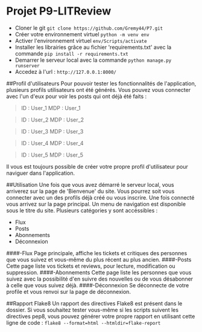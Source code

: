 # Projet P9-LITReview

* Cloner le git 
`git clone https://github.com/Gremy44/P7.git`
* Créer votre environnement virtuel 
`python -m venv env`
* Activer l'environnement virtuel
`env/Scripts/activate`
* Installer les librairies grâce au fichier 'requirements.txt' avec la commande 
`pip install -r requirements.txt`
* Demarrer le serveur local avec la commande 
`python manage.py runserver`
* Accedez à l'url :
`http://127.0.0.1:8000/`

##Profil d'utilisateurs
Pour pouvoir tester les fonctionnalités de l'application, plusieurs profils utilisateurs ont été générés. Vous pouvez vous connecter avec l'un d'eux pour voir les posts qui ont déjà été faits :
>ID : User_1
MDP : User_1

>ID : User_2
MDP : User_2

>ID : User_3
MDP : User_3

>ID : User_4
MDP : User_4

>ID : User_5
MDP : User_5

Il vous est toujours possible de créer votre propre profil d'utilisateur pour naviguer dans l'application.

##Utilisation
Une fois que vous avez démarré le serveur local, vous arriverez sur la page de 'Bienvenue' du site. Vous pourrez soit vous connecter avec un des profils déjà créé ou vous inscrire. Une fois connecté vous arrivez sur la page principal. Un menu de navigation est disponible sous le titre du site. Plusieurs catégories y sont accéssibles : 
* Flux 
* Posts 
* Abonnements
* Déconnexion

####-Flux
Page principale, affiche les tickets et critiques des personnes que vous suivez et vous-même du plus récent au plus ancien.
####-Posts
Cette page liste vos tickets et reviews, pour lecture, modification ou suppression.
####-Abonnements
Cette page liste les personnes que vous suivez avec la possibilité d'en suivre des nouvelles ou de vous désabonner à celle que vous suivez déjà.
####-Déconnexion
Se déconnecte de votre profile et vous renvoi sur la page de déconnexion.

##Rapport Flake8
Un rapport des directives Flake8 est présent dans le dossier. 
Si vous souhaitez tester vous-même si les scripts suivent les directives pep8, vous pouvez générer votre propre rapport en utilisant cette ligne de code :
`flake8 --format=html --htmldir=flake-report`
